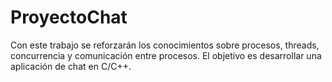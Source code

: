 # ProyectoChat
Con este trabajo se reforzarán los conocimientos sobre procesos, threads, concurrencia y comunicación entre procesos. El objetivo es desarrollar una aplicación de chat en C/C++.
